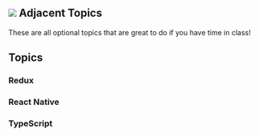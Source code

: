 ## ![](https://ga-dash.s3.amazonaws.com/production/assets/logo-9f88ae6c9c3871690e33280fcf557f33.png) Adjacent Topics

These are all optional topics that are great to do if you have time in class!

## Topics

### Redux

### React Native

### TypeScript
